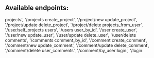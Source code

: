 ## Available endpoints:

projects', '/projects
create_project', '/project/new
update_project', '/project/update
delete_project', '/project/delete
projects_from_user', '/user/self_projects
users', '/users
user_by_id', '/user
create_user', '/user/new
update_user', '/user/update
delete_user', '/user/delete
comments', '/comments
comment_by_id', '/comment
create_comment', '/comment/new
update_comment', '/comment/update
delete_comment', '/comment/delete
user_comments', '/comment/by_user
login', '/login
